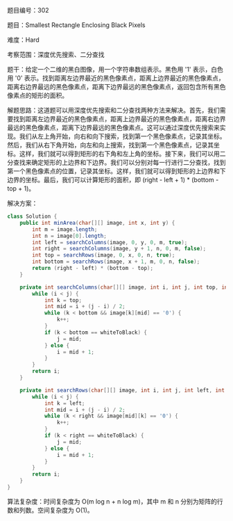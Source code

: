 题目编号：302

题目：Smallest Rectangle Enclosing Black Pixels

难度：Hard

考察范围：深度优先搜索、二分查找

题干：给定一个二维的黑白图像，用一个字符串数组表示。黑色用 '1' 表示，白色用 '0' 表示。找到距离左边界最近的黑色像素点，距离上边界最近的黑色像素点，距离右边界最远的黑色像素点，距离下边界最远的黑色像素点，返回包含所有黑色像素点的矩形的面积。

解题思路：这道题可以用深度优先搜索和二分查找两种方法来解决。首先，我们需要找到距离左边界最近的黑色像素点，距离上边界最近的黑色像素点，距离右边界最远的黑色像素点，距离下边界最远的黑色像素点。这可以通过深度优先搜索来实现。我们从左上角开始，向右和向下搜索，找到第一个黑色像素点，记录其坐标。然后，我们从右下角开始，向左和向上搜索，找到第一个黑色像素点，记录其坐标。这样，我们就可以得到矩形的右下角和左上角的坐标。接下来，我们可以用二分查找来确定矩形的上边界和下边界。我们可以分别对每一行进行二分查找，找到第一个黑色像素点的位置，记录其坐标。这样，我们就可以得到矩形的上边界和下边界的坐标。最后，我们可以计算矩形的面积，即 (right - left + 1) * (bottom - top + 1)。

解决方案：

```java
class Solution {
    public int minArea(char[][] image, int x, int y) {
        int m = image.length;
        int n = image[0].length;
        int left = searchColumns(image, 0, y, 0, m, true);
        int right = searchColumns(image, y + 1, n, 0, m, false);
        int top = searchRows(image, 0, x, 0, n, true);
        int bottom = searchRows(image, x + 1, m, 0, n, false);
        return (right - left) * (bottom - top);
    }

    private int searchColumns(char[][] image, int i, int j, int top, int bottom, boolean whiteToBlack) {
        while (i < j) {
            int k = top;
            int mid = i + (j - i) / 2;
            while (k < bottom && image[k][mid] == '0') {
                k++;
            }
            if (k < bottom == whiteToBlack) {
                j = mid;
            } else {
                i = mid + 1;
            }
        }
        return i;
    }

    private int searchRows(char[][] image, int i, int j, int left, int right, boolean whiteToBlack) {
        while (i < j) {
            int k = left;
            int mid = i + (j - i) / 2;
            while (k < right && image[mid][k] == '0') {
                k++;
            }
            if (k < right == whiteToBlack) {
                j = mid;
            } else {
                i = mid + 1;
            }
        }
        return i;
    }
}
```

算法复杂度：时间复杂度为 O(m log n + n log m)，其中 m 和 n 分别为矩阵的行数和列数。空间复杂度为 O(1)。